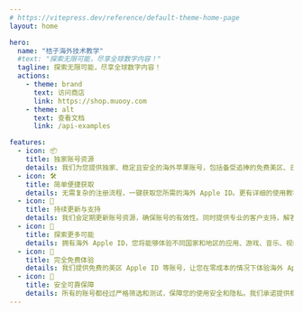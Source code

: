 ```yaml
---
# https://vitepress.dev/reference/default-theme-home-page
layout: home

hero:
  name: "桔子海外技术教学"
  #text: "探索无限可能，尽享全球数字内容！"
  tagline: 探索无限可能，尽享全球数字内容！
  actions:
    - theme: brand
      text: 访问商店
      link: https://shop.muooy.com
    - theme: alt
      text: 查看文档
      link: /api-examples

features:
  - icon: 📦
    title: 独家账号资源
    details: 我们为您提供独家、稳定且安全的海外苹果账号，包括备受追捧的免费美区、日本区 Apple ID 等，助您畅游海外应用与服务。
  - icon: 🛠
    title: 简单便捷获取
    details: 无需复杂的注册流程，一键获取您所需的海外 Apple ID。更有详细的使用教程，即使是新手也能轻松上手。
  - icon: 🚀
    title: 持续更新与支持
    details: 我们会定期更新账号资源，确保账号的有效性。同时提供专业的客户支持，解答您在使用过程中遇到的任何问题。
  - icon: 🎉
    title: 探索更多可能
    details: 拥有海外 Apple ID，您将能够体验不同国家和地区的应用、游戏、音乐、视频等丰富多彩的数字内容，拓宽您的视野。
  - icon: 🎁
    title: 完全免费体验
    details: 我们提供免费的美区 Apple ID 等账号，让您在零成本的情况下体验海外 App Store 的精彩内容。
  - icon: 🔧
    title: 安全可靠保障
    details: 所有的账号都经过严格筛选和测试，保障您的使用安全和隐私。我们承诺提供稳定可靠的服务。
---
```


